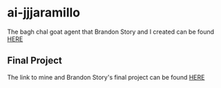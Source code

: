 # ai-jjjaramillo

The bagh chal goat agent that Brandon Story and I created can be found [HERE](https://github.com/JariahJ/ai-jjjaramillo/blob/master/baghchal/sidehugginggoat.py)

## Final Project

The link to mine and Brandon Story's final project can be found [HERE](https://github.com/JariahJ/ai-jjjaramillo/tree/master/finalproject)
